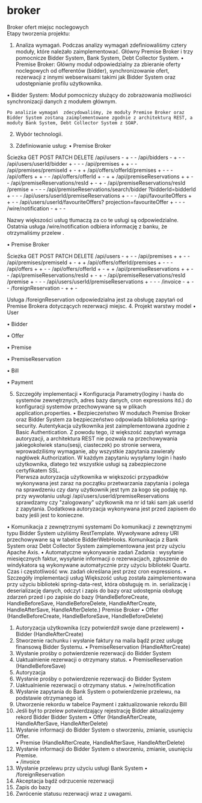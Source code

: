broker
======

Broker ofert miejsc noclegowych  
Etapy tworzenia projektu:
1.  Analiza wymagań.
	Podczas analizy wymagań zdefiniowaliśmy cztery moduły, które należało zaimplementować. Główny Premise Broker  i trzy pomocnicze  Bidder System, Bank System, Debt Collector System. 
•	Premise Broker:
	Główny moduł odpowiedzialny za zbieranie oferty noclegowych od offerentów (bidder), synchronizowanie ofert, rezerwacji z innymi webserwisami takimi jak Bidder System oraz udostępnianie profilu użytkownika.

•	Bidder System:
	Moduł pomocniczy służący do zobrazowania możliwości synchronizacji danych z modułem głównym.

	Po analizie wymagań  zdecydowaliśmy, że moduły Premise Broker oraz Bidder System zostaną zaimplementowane zgodnie z architekturą REST, a moduły Bank System, Debt Collector System z SOAP. 

2.  Wybór technologii.










3.  Zdefiniowanie usług:
•	Premise Broker

Ścieżka	GET	POST	PATCH	DELETE
/api/users	-	+	-	-
/api/bidders	-	+	-	-
/api/users/userId/bidder	+	-	-	-
/api/premises	+	+	-	-
/api/premises/premiseId	+	-	+	+
/api/offers/offerId/premises	+	-	-	-
/api/offers	+	+	-	-
/api/offers/offerId	+	-	+	+
/api/premiseReservations	+	+	-	-
/api/premiseReservations/resId	+	-	+	-
/api/premiseReservations/resId
/premise	+	-	-	-
/api/premiseReservations/search/bidder
?bidderId=bidderId	+	-	-	-
/api/users/userId/premiseReservations	+	-	-	-
/api/favouriteOffers	+	+	-	-
/api/users/userId/favouriteOffers?
projection=favouriteOffer	+	-	-	-
/wire/notification	-	+	-	-

Nazwy większości usług tłumaczą za co te usługi są odpowiedzialne.
Ostatnia usługa /wire/notification odbiera informację z banku, że otrzymaliśmy przelew .

•	Premise Broker

Ścieżka	GET	POST	PATCH	DELETE
/api/users	-	+	-	-
/api/premises	+	+	-	-
/api/premises/premiseId	+	-	+	+
/api/offers/offerId/premises	+	-	-	-
/api/offers	+	+	-	-
/api/offers/offerId	+	-	+	+
/api/premiseReservations	+	+	-	-
/api/premiseReservations/resId	+	-	+	-
/api/premiseReservations/resId
/premise	+	-	-	-
/api/users/userId/premiseReservations	+	-	-	-
/invoice	-	+	-	-
/foreignReservation	-	+	+	-

Usługa /foreignReservation odpowiedzialna jest za obsługę zapytań od Premise Brokera dotyczących rezerwacji miejsc.
4.  Projekt warstwy model
•	User
 

•	Bidder
 

•	Offer

 

•	Premise
 



•	PremiseReservation
 
•	Bill
 


•	Payment
 

5. Szczegóły implementacji 
•	Konfiguracja
	Parametry(loginy i hasła do systemów zewnętrznych, adres bazy danych, cron expressions itd.)  do konfiguracji systemów przechowywane są w plikach application.properties.
•	Bezpieczeństwo
	W modułach Premise Broker  oraz Bidder System  za bezpieczeństwo odpowiada biblioteka spring-security. Autentykacja użytkownika jest zaimplementowana zgodnie z Basic Authentication. Z powodu tego, iż większość zapytań wymaga autoryzacji, a architektura REST nie pozwala na przechowywania jakiegokolwiek stanu(sesji, ciasteczek) po stronie serwera,  wprowadziliśmy wymaganie, aby wszystkie zapytania zawierały nagłówek Authorization. W każdym zapytaniu wysyłamy login i hasło użytkownika, dlatego też wszystkie usługi są zabezpieczone certyfikatem SSL.  
	Pierwsza autoryzacja użytkownika w większości przypadków wykonywana jest zaraz na początku przetwarzania zapytania i polega na sprawdzeniu czy dany użytkownik jest tym za kogo się podaję np.  przy wywołaniu usługi /api/users/userId/premiseReservations sprawdzamy czy "zalogowany" użytkownik ma nr id taki sam jak userId z zapytania. Dodatkowa autoryzacja wykonywana jest przed zapisem do bazy jeśli jest to konieczne.

•	Komunikacja z zewnętrznymi systemami
	Do komunikacji z zewnętrznymi typu Bidder System użyliśmy RestTemplate. Wywoływane adresy URI przechowywane są w tabelce BidderWebHooks. Komunikacja z Bank System oraz Debt Collector System zaimplementowana jest przy użyciu Apache Axis. 
•	Automatyczne wykonywanie zadań
	Zadania : wysyłanie miesięcznych faktur, wysyłanie informacji o rezerwacjach, zgłoszenie do windykatora są wykonywane automatycznie przy użyciu biblioteki Quartz. Czas i częstotliwość ww. zadań określana jest przez cron expressions.
•	Szczegóły implementacji usług
	Większość usług została zaimplementowana przy użyciu biblioteki spring-data-rest, która obsługuję m. in. serializację i deserializację danych, odczyt i zapis do bazy oraz udostępnia obsługę zdarzeń przed i po zapisie do bazy (HandleBeforeCreate, HandleBeforeSave, HandleBeforeDelete, HandleAfterCreate, HandleAfterSave, HandleAfterDelete.) 
Premise Broker
•	Offer  (HandleBeforeCreate, HandleBeforeSave, HandleBeforeDelete)
1.	Autoryzacja użytkownika (czy potwierdził swoje dane przelewem) 
•	Bidder (HandleAfterCreate)
1.	Stworzenie rachunku i wysłanie faktury na maila bądź przez usługę finansową Bidder Systemu.
•	PremiseReservation (HandleAfterCreate)
1.	Wysłanie prośby o potwierdzenie rezerwacji do Bidder System
2.	Uaktualnienie rezerwacji o otrzymany status.
•	PremiseReservation (HandleBeforeSave)
1.	Autoryzacja
2.	Wysłanie prośby o potwierdzenie rezerwacji do Bidder System
3.	Uaktualnienie rezerwacji o otrzymany status.
•	/wire/notification
1.	Wysłanie zapytania do Bank System o potwierdzenie przelewu, na podstawie otrzymanego id.
2.	Utworzenie rekordu w tabelce Payment i zaktualizowanie rekordu Bill
3.	Jeśli był to przelew potwierdzający rejestrację Bidder aktualizujemy rekord Bidder
Bidder System
•	Offer (HandleAfterCreate, HandleAfterSave, HandleAfterDelete)
1.	Wysłanie informacji  do  Bidder System o stworzeniu, zmianie, usunięciu Offer.  
•	Premise (HandleAfterCreate, HandleAfterSave, HandleAfterDelete)
1.	Wysłanie informacji  do  Bidder System o stworzeniu, zmianie, usunięciu Premise.  
•	/invoice
1.	Wysłanie przelewu przy użyciu usługi Bank System
•	/foreignReservation
1.	Akceptacja bądź odrzucenie rezerwacji
2.	Zapis do bazy
3.	Zwrócenie statusu rezerwacji wraz z uwagami.

	

